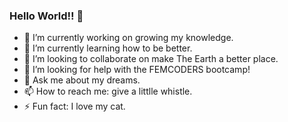 ### Hello World!! 👋

- 🔭 I’m currently working on growing my knowledge.
- 🌱 I’m currently learning how to be better.
- 👯 I’m looking to collaborate on make The Earth a better place.
- 🤔 I’m looking for help with the FEMCODERS bootcamp!
- 💬 Ask me about my dreams.
- 📫 How to reach me: give a littlle whistle.
- ⚡ Fun fact: I love my cat.
